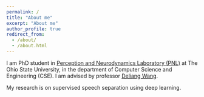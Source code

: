```yaml
---
permalink: /
title: "About me"
excerpt: "About me"
author_profile: true
redirect_from: 
  - /about/
  - /about.html
---
```

I am PhD student in [Perception and Neurodynamics Laboratory (PNL)](http://web.cse.ohio-state.edu/pnl/) at The Ohio State University, in the department of Computer Science and Engineering (CSE). I am advised by professor [Deliang Wang](http://web.cse.ohio-state.edu/~wang.77/).
 
My research is on supervised speech separation using deep learning.
